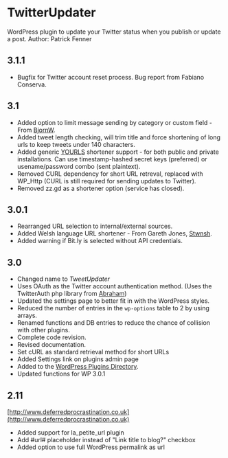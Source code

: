 TwitterUpdater
==============

WordPress plugin to update your Twitter status when you publish or update a post.
Author: Patrick Fenner

3.1.1
-----

* Bugfix for Twitter account reset process. Bug report from Fabiano Conserva.

3.1 
---

* Added option to limit message sending by category or custom field - From [BjornW](http://burobjorn.nl/).
* Added tweet length checking, will trim title and force shortening of long urls to keep tweets under 140 characters.
* Added generic [YOURLS](http://yourls.org) shortener support - for both public and private installations. Can use timestamp-hashed secret keys (preferred) or usename/password combo (sent plaintext).
* Removed CURL dependency for short URL retreval, replaced with WP_Http (CURL is still required for sending updates to Twitter).
* Removed zz.gd as a shortener option (service has closed).

3.0.1
-----

* Rearranged URL selection to internal/external sources.
* Added Welsh language URL shortener - From Gareth Jones, [Stwnsh](http://stwnsh.com/).
* Added warning if Bit.ly is selected without API credentials.

3.0
---

* Changed name to *TweetUpdater*
* Uses OAuth as the Twitter account authentication method. (Uses the TwitterAuth php library from [Abraham](http://github.com/abraham/twitteroauth))
* Updated the settings page to better fit in with the WordPress styles.
* Reduced the number of entries in the `wp-options` table to 2 by using arrays.
* Renamed functions and DB entries to reduce the chance of collision with other plugins.
* Complete code revision.
* Revised documentation.
* Set cURL as standard retrieval method for short URLs
* Added Settings link on plugins admin page
* Added to the [WordPress Plugins Directory](http://wordpress.org/extend/plugins/tweetupdater/).
* Updated functions for WP 3.0.1

2.11
----

[http://www.deferredprocrastination.co.uk](http://www.deferredprocrastination.co.uk)

* Added support for la_petite_url plugin
* Add #url# placeholder instead of "Link title to blog?" checkbox
* Added option to use full WordPress permalink as url

